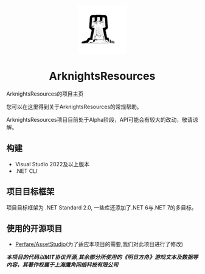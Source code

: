 <div align="center">

![icon](icon.png)
# ArknightsResources
<div align="justify">  

ArknightsResources的项目主页

您可以在这里得到关于ArknightsResources的常规帮助。

ArknightsResources项目目前处于Alpha阶段，API可能会有较大的改动，敬请谅解。

## 构建
* Visual Studio 2022及以上版本
* .NET CLI  

## 项目目标框架
项目目标框架为 .NET Standard 2.0, 一些库还添加了.NET 6与.NET 7的多目标。
  
## 使用的开源项目
* [Perfare/AssetStudio](https://github.com/Perfare/AssetStudio)(为了适应本项目的需要,我们对此项目进行了修改)

***本项目的代码以MIT协议开源,其余部分所使用的《明日方舟》游戏文本及数据等内容，其著作权属于上海鹰角网络科技有限公司***
